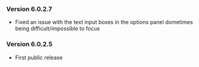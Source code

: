 ### Version 6.0.2.7

* Fixed an issue with the text input boxes in the options panel dometimes being difficult/impossible to focus

### Version 6.0.2.5

* First public release
